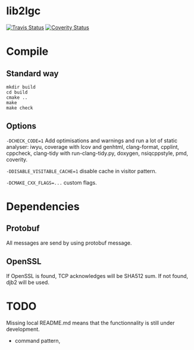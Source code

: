 # lib2lgc

[![Travis Status](https://travis-ci.org/bansan85/lib2lgc.svg?branch=master)](https://travis-ci.org/bansan85/lib2lgc)
[![Coverity Status](https://scan.coverity.com/projects/1279/badge.svg)](https://scan.coverity.com/projects/1279)

# Compile

## Standard way

```
mkdir build
cd build
cmake ..
make
make check
```

## Options

`-DCHECK_CODE=1` Add optimisations and warnings and run a lot of static analyser: iwyu, coverage with lcov and genhtml, clang-format, cpplint, cppcheck, clang-tidy with run-clang-tidy.py, doxygen, nsiqcppstyle, pmd, coverity.

`-DDISABLE_VISITABLE_CACHE=1` disable cache in visitor pattern.

`-DCMAKE_CXX_FLAGS=...` custom flags.

# Dependencies

## Protobuf
All messages are send by using protobuf message.

## OpenSSL
If OpenSSL is found, TCP acknowledges will be SHA512 sum. If not found, djb2 will be used.

# TODO
Missing local README.md means that the functionnality is still under development.

  - command pattern,
